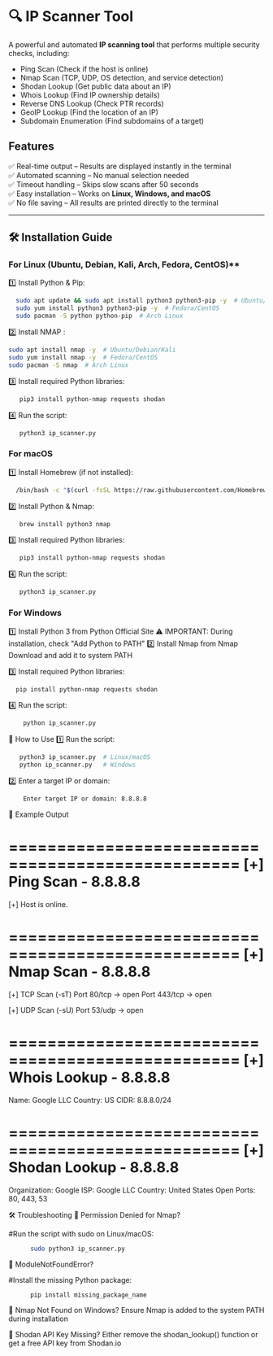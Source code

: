 # 🔍 IP Scanner Tool

A powerful and automated **IP scanning tool** that performs multiple security checks, including:
- Ping Scan (Check if the host is online)
- Nmap Scan (TCP, UDP, OS detection, and service detection)
- Shodan Lookup (Get public data about an IP)
- Whois Lookup (Find IP ownership details)
- Reverse DNS Lookup (Check PTR records)
- GeoIP Lookup (Find the location of an IP)
- Subdomain Enumeration (Find subdomains of a target)

##  Features
✅ Real-time output – Results are displayed instantly in the terminal  
✅ Automated scanning – No manual selection needed  
✅ Timeout handling – Skips slow scans after 50 seconds  
✅ Easy installation – Works on **Linux, Windows, and macOS**  
✅ No file saving – All results are printed directly to the terminal  

---

## **🛠 Installation Guide**
###  For Linux (Ubuntu, Debian, Kali, Arch, Fedora, CentOS)**
1️⃣ Install Python & Pip:
   
 ```bash
   sudo apt update && sudo apt install python3 python3-pip -y  # Ubuntu/Debian/Kali
   sudo yum install python3 python3-pip -y  # Fedora/CentOS
   sudo pacman -S python python-pip  # Arch Linux
   ```

2️⃣ Install NMAP :
   ```bash
   sudo apt install nmap -y  # Ubuntu/Debian/Kali
   sudo yum install nmap -y  # Fedora/CentOS
   sudo pacman -S nmap  # Arch Linux
```
3️⃣ Install required Python libraries:
```bash
   pip3 install python-nmap requests shodan
```
4️⃣ Run the script:
```bash
   python3 ip_scanner.py
```
### For macOS
1️⃣ Install Homebrew (if not installed):
```bash
  /bin/bash -c "$(curl -fsSL https://raw.githubusercontent.com/Homebrew/install/HEAD/install.sh)"
```
 2️⃣ Install Python & Nmap:
 ```bash
    brew install python3 nmap
```
3️⃣ Install required Python libraries:
```bash
   pip3 install python-nmap requests shodan
```
4️⃣ Run the script:
```bash
   python3 ip_scanner.py
```

### For Windows
1️⃣ Install Python 3 from Python Official Site
⚠️ IMPORTANT: During installation, check "Add Python to PATH"
2️⃣ Install Nmap from Nmap Download and add it to system PATH

3️⃣ Install required Python libraries:
```bash
  pip install python-nmap requests shodan
```
4️⃣ Run the script:
```bash
    python ip_scanner.py
```

🎯 How to Use
1️⃣ Run the script:
```bash
   python3 ip_scanner.py  # Linux/macOS
   python ip_scanner.py   # Windows
```
2️⃣ Enter a target IP or domain:
```bash
    Enter target IP or domain: 8.8.8.8
```
📌 Example Output

   ==================================================
[+] Ping Scan - 8.8.8.8
==================================================
[+] Host is online.

==================================================
[+] Nmap Scan - 8.8.8.8
==================================================
[+] TCP Scan (-sT)
    Port 80/tcp -> open
    Port 443/tcp -> open

[+] UDP Scan (-sU)
    Port 53/udp -> open

==================================================
[+] Whois Lookup - 8.8.8.8
==================================================
  Name: Google LLC
  Country: US
  CIDR: 8.8.8.0/24

==================================================
[+] Shodan Lookup - 8.8.8.8
==================================================
  Organization: Google
  ISP: Google LLC
  Country: United States
  Open Ports: 80, 443, 53



🛠 Troubleshooting
🔹 Permission Denied for Nmap?

   #Run the script with sudo on Linux/macOS:
```bash
      sudo python3 ip_scanner.py
```
🔹 ModuleNotFoundError?

   #Install the missing Python package:
```bash
      pip install missing_package_name
```
🔹 Nmap Not Found on Windows?
     Ensure Nmap is added to the system PATH during installation

🔹 Shodan API Key Missing?
    Either remove the shodan_lookup() function or get a free API key from Shodan.io





